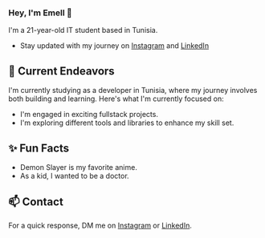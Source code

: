 ### Hey, I'm Emell 👋 

I'm a 21-year-old IT student based in Tunisia. 

- Stay updated with my journey on [Instagram](https://www.instagram.com/emelarfewi/) and [LinkedIn](https://www.linkedin.com/in/emelarfewi)

## 🔭 Current Endeavors 

I'm currently studying as a developer in Tunisia, where my journey involves both building and learning. Here's what I'm currently focused on:

- I'm engaged in exciting fullstack projects.
- I'm exploring different tools and libraries to enhance my skill set.

## ✨ Fun Facts 

- Demon Slayer is my favorite anime.
- As a kid, I wanted to be a doctor.

## 📫 Contact

 For a quick response, DM me on [Instagram](https://www.instagram.com/emelarfewi/) or [LinkedIn](https://www.linkedin.com/in/emelarfewi/).  
